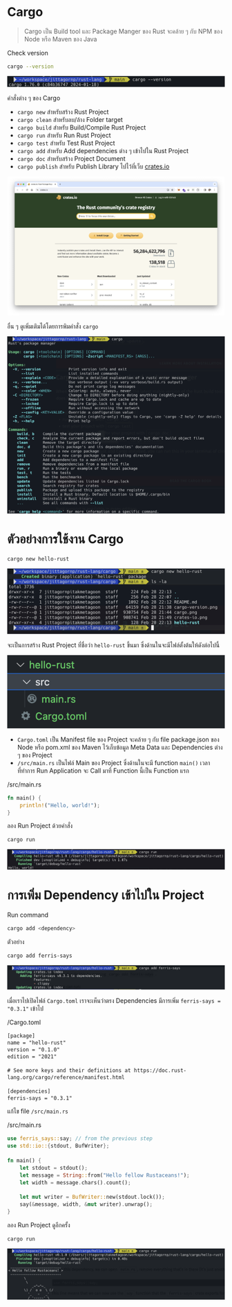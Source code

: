# Cargo

> Cargo เป็น Build tool และ Package Manger ของ Rust จะคล้าย ๆ กับ NPM ของ Node หรือ Maven ของ Java

Check version

```sh
cargo --version
```

![](./cargo-version.png)

คำสั่งต่าง ๆ ของ Cargo

- `cargo new` สำหรับสร้าง Rust Project
- `cargo clean` สำหรับลบ/ล้าง Folder target
- `cargo build` สำหรับ Build/Compile Rust Project
- `cargo run` สำหรับ Run Rust Project
- `cargo test` สำหรับ Test Rust Project
- `cargo add` สำหรับ Add dependencies ต่าง ๆ เข้าไปใน Rust Project
- `cargo doc` สำหรับสร้าง Project Document 
- `cargo publish` สำหรับ Publish Library ไปไว้ที่เว็บ [crates.io](https://crates.io)

![](./crates-io.png)

อื่น ๆ ดูเพิ่มเติมได้โดยการพิมคำสั่ง `cargo`

![](./cargo.png)

# ตัวอย่างการใช้งาน Cargo

```sh
cargo new hello-rust
```

![](./cargo-new-hello-rust.png)

จะเป็นการสร้าง Rust Project ที่ชื่อว่า `hello-rust` ขึ้นมา ซึ่งด้านในจะมีไฟล์ตั้งต้นให้ดังต่อไปนี้

![](./hello-rust-file-structure.png)

- `Cargo.toml` เป็น Manifest file ของ Project จะคล้าย ๆ กับ file package.json ของ Node หรือ pom.xml ของ Maven ไว้เก็บข้อมูล Meta Data และ Dependencies ต่าง ๆ ของ Project 
- `/src/main.rs` เป็นไฟล์ Main ของ Project ซึ่งด้านในจะมี function `main()` เวลาที่ทำการ Run Application จะ Call มาที่ Function นี้เป็น Function แรก

/src/main.rs

```rust
fn main() {
    println!("Hello, world!");
}
```

ลอง Run Project ด้วยคำสั่ง
```sh
cargo run
```

![](./cargo-run.png)

# การเพิ่ม Dependency เข้าไปใน Project

Run command

```sh
cargo add <dependency>
```

ตัวอย่าง

```sh
cargo add ferris-says
```

![](./cargo-add-ferris-says.png)

เมื่อเราไปเปิดไฟล์ `Cargo.toml` เราจะเห็นว่าตรง Dependencies มีการเพิ่ม `ferris-says = "0.3.1"` เข้าไป

/Cargo.toml
```
[package]
name = "hello-rust"
version = "0.1.0"
edition = "2021"

# See more keys and their definitions at https://doc.rust-lang.org/cargo/reference/manifest.html

[dependencies]
ferris-says = "0.3.1"
```

แก้ไข file `/src/main.rs`

/src/main.rs

```rust
use ferris_says::say; // from the previous step
use std::io::{stdout, BufWriter};

fn main() {
    let stdout = stdout();
    let message = String::from("Hello fellow Rustaceans!");
    let width = message.chars().count();

    let mut writer = BufWriter::new(stdout.lock());
    say(&message, width, &mut writer).unwrap();
}
```

ลอง Run Project ดูอีกครั้ง

```sh
cargo run
```

![](./cargo-run-again.png)
